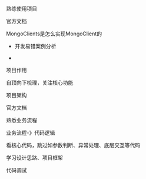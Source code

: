 熟练使用项目

官方文档

MongoClients是怎么实现MongoClient的

- 开发易错案例分析

- 




项目作用

自顶向下梳理，关注核心功能

项目架构

官方文档

熟悉业务流程



业务流程-》代码逻辑

看核心代码，跳过如参数判断、异常处理、底层交互等代码

学习设计思路、项目框架





代码调试
